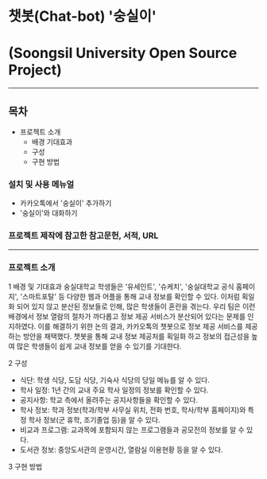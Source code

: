 # 챗봇(Chat-bot) '숭실이'
# (Soongsil University Open Source Project)
---------------------------------------------------------------------------------------------------------
## 목차

- 프로젝트 소개
    - 배경 기대효과
    - 구성
    - 구현 방법

### 설치 및 사용 메뉴얼
- 카카오톡에서 '숭실이' 추가하기
- '숭실이'와 대화하기

### 프로젝트 제작에 참고한 참고문헌, 서적, URL
---------------------------------------------------------------------------------------------------------

### 프로젝트 소개
1 배경 및 기대효과
    숭실대학교 학생들은 '유세인트', '슈케치', '숭실대학교 공식 홈페이지', '스마트포탈' 등 다양한 웹과 어플을 통해 교내 정보를 확인할 수 있다. 이처럼 획일화 되어 있지 않고 분산된 정보들로 인해, 많은 학생들이 혼란을 겪는다.
    우리 팀은 이런 배경에서 정보 열람의 절차가 까다롭고 정보 제공 서비스가 분산되어 있다는 문제를 인지하였다. 이를 해결하기 위한 논의 결과, 카카오톡의 챗봇으로 정보 제공 서비스를 제공하는 방안을 채택했다. 챗봇을 통해 교내 정보 제공처를 획일화 하고 정보의 접근성을 높여 많은 학생들이 쉽게 교내 정보를 얻을 수 있기를 기대한다.

2 구성
- 식단: 학생 식당, 도담 식당, 기숙사 식당의 당일 메뉴를 알 수 있다.
- 학사 일정: 1년 간의 교내 주요 학사 일정의 정보를 확인할 수 있다.
- 공지사항: 학교 측에서 올려주는 공지사항들을 확인할 수 있다.
- 학사 정보: 학과 정보(학과/학부 사무실 위치, 전화 번호, 학사/학부 홈페이지)와 특정 학사 정보(군 휴학, 조기졸업 등)을 알 수 있다.
- 비교과 프로그램: 교과목에 포함되지 않는 프로그램들과 공모전의 정보를 알 수 있다.
- 도서관 정보: 중앙도서관의 운영시간, 열람실 이용현황 등을 알 수 있다.

3 구현 방법

